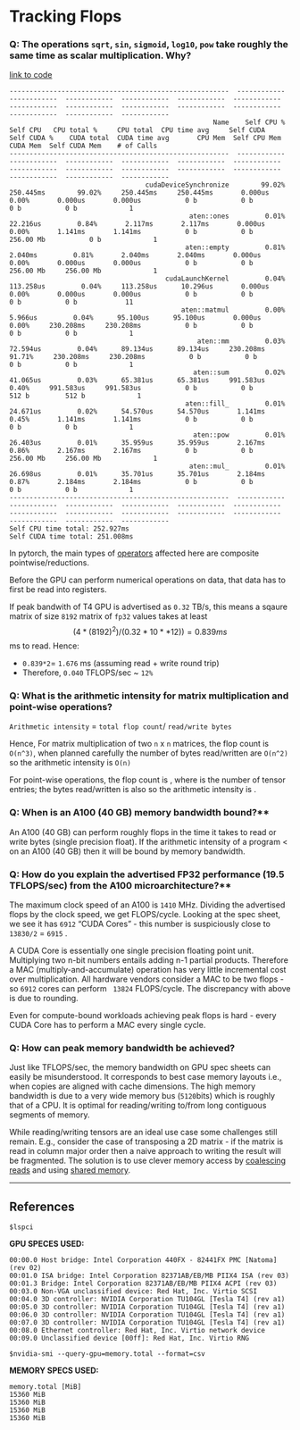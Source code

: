 # Tracking Flops

### Q: The operations `sqrt`, `sin`, `sigmoid`, `log10`, `pow` take roughly the same time as scalar multiplication. Why?

[link to code](https://github.com/jovsa/scalify/blob/main/scalify/flops.py)

```
-------------------------------------------------------  ------------  ------------  ------------  ------------  ------------  ------------  ------------  ------------  ------------  ------------  ------------  ------------  ------------  ------------
                                                   Name    Self CPU %      Self CPU   CPU total %     CPU total  CPU time avg     Self CUDA   Self CUDA %    CUDA total  CUDA time avg       CPU Mem  Self CPU Mem      CUDA Mem  Self CUDA Mem    # of Calls
-------------------------------------------------------  ------------  ------------  ------------  ------------  ------------  ------------  ------------  ------------  ------------  ------------  ------------  ------------  ------------  ------------
                                  cudaDeviceSynchronize        99.02%     250.445ms        99.02%     250.445ms     250.445ms       0.000us         0.00%       0.000us       0.000us           0 b           0 b           0 b           0 b             1
                                             aten::ones         0.01%      22.216us         0.84%       2.117ms       2.117ms       0.000us         0.00%       1.141ms       1.141ms           0 b           0 b     256.00 Mb           0 b             1
                                            aten::empty         0.81%       2.040ms         0.81%       2.040ms       2.040ms       0.000us         0.00%       0.000us       0.000us           0 b           0 b     256.00 Mb     256.00 Mb             1
                                       cudaLaunchKernel         0.04%     113.258us         0.04%     113.258us      10.296us       0.000us         0.00%       0.000us       0.000us           0 b           0 b           0 b           0 b            11
                                           aten::matmul         0.00%       5.966us         0.04%      95.100us      95.100us       0.000us         0.00%     230.208ms     230.208ms           0 b           0 b           0 b           0 b             1
                                               aten::mm         0.03%      72.594us         0.04%      89.134us      89.134us     230.208ms        91.71%     230.208ms     230.208ms           0 b           0 b           0 b           0 b             1
                                              aten::sum         0.02%      41.065us         0.03%      65.381us      65.381us     991.583us         0.40%     991.583us     991.583us           0 b           0 b         512 b         512 b             1
                                            aten::fill_         0.01%      24.671us         0.02%      54.570us      54.570us       1.141ms         0.45%       1.141ms       1.141ms           0 b           0 b           0 b           0 b             1
                                              aten::pow         0.01%      26.403us         0.01%      35.959us      35.959us       2.167ms         0.86%       2.167ms       2.167ms           0 b           0 b     256.00 Mb     256.00 Mb             1
                                             aten::mul_         0.01%      26.698us         0.01%      35.701us      35.701us       2.184ms         0.87%       2.184ms       2.184ms           0 b           0 b           0 b           0 b             1
-------------------------------------------------------  ------------  ------------  ------------  ------------  ------------  ------------  ------------  ------------  ------------  ------------  ------------  ------------  ------------  ------------
Self CPU time total: 252.927ms
Self CUDA time total: 251.008ms
```

In pytorch, the main types of [operators](https://dev-discuss.pytorch.org/t/where-do-the-2000-pytorch-operators-come-from-more-than-you-wanted-to-know/373) affected here are composite pointwise/reductions.

Before the GPU can perform numerical operations on data, that data has to first be read into registers.

If peak bandwith of T4 GPU is advertised as `0.32` TB/s, this means a sqaure matrix of size `8192` matrix of `fp32` values takes at least $$(4 * (8192)^2)/(0.32*10**12)) = 0.839 ms $$  ms to read. Hence:
* `0.839*2`= `1.676` ms (assuming read + write round trip)
* Therefore, `0.040` TFLOPS/sec ~ `12%`

### Q: What is the arithmetic intensity for matrix multiplication and point-wise operations?

`Arithmetic intensity` = `total flop count`/ `read/write bytes`

Hence,
For matrix multiplication of two `n` x `n` matrices, the flop count is  `O(n^3)`,
when planned carefully the number of bytes read/written are `O(n^2)`
so the arithmetic intensity is `O(n)`

For point-wise operations, the flop count is
, where
 is the number of tensor entries; the bytes read/written is also
 so the arithmetic intensity is
.

### Q: When is an A100 (40 GB) memory bandwidth bound?**

An A100 (40 GB) can perform roughly
 flops in the time it takes to read or write
 bytes (single precision float). If the arithmetic intensity of a program <
 on an A100 (40 GB) then it will be bound by memory bandwidth.

### Q: How do you explain the advertised FP32 performance (19.5 TFLOPS/sec) from the A100 microarchitecture?**

The maximum clock speed of an A100 is `1410` MHz. Dividing the advertised flops by the clock speed, we get
 FLOPS/cycle. Looking at the spec sheet, we see it has `6912` “CUDA Cores” - this number is suspiciously close to `13830/2` = `6915`
.

A CUDA Core is essentially one single precision floating point unit. Multiplying two n-bit numbers entails adding n-1 partial products. Therefore a MAC (multiply-and-accumulate) operation has very little incremental cost over multiplication. All hardware vendors consider a MAC to be two flops - so `6912` cores can perform ` 13824` FLOPS/cycle. The discrepancy with above is due to rounding.

Even for compute-bound workloads achieving peak flops is hard - every CUDA Core has to perform a MAC every single cycle.

### Q: How can peak memory bandwidth be achieved?

Just like TFLOPS/sec, the memory bandwidth on GPU spec sheets can easily be misunderstood. It corresponds to best case memory layouts i.e., when copies are aligned with cache dimensions. The high memory bandwidth is due to a very wide memory bus (`5120`bits) which is roughly  that of a CPU. It is optimal for reading/writing to/from long contiguous segments of memory.

While reading/writing tensors are an ideal use case some challenges still remain. E.g., consider the case of transposing a 2D matrix - if the matrix is read in column major order then a naive approach to writing the result will be fragmented. The solution is to use clever memory access by [coalescing reads](https://developer.nvidia.com/blog/how-access-global-memory-efficiently-cuda-c-kernels/) and using [shared memory](https://developer.nvidia.com/blog/using-shared-memory-cuda-cc/).


---
## References

`$lspci`

**GPU SPECES USED:**
```
00:00.0 Host bridge: Intel Corporation 440FX - 82441FX PMC [Natoma] (rev 02)
00:01.0 ISA bridge: Intel Corporation 82371AB/EB/MB PIIX4 ISA (rev 03)
00:01.3 Bridge: Intel Corporation 82371AB/EB/MB PIIX4 ACPI (rev 03)
00:03.0 Non-VGA unclassified device: Red Hat, Inc. Virtio SCSI
00:04.0 3D controller: NVIDIA Corporation TU104GL [Tesla T4] (rev a1)
00:05.0 3D controller: NVIDIA Corporation TU104GL [Tesla T4] (rev a1)
00:06.0 3D controller: NVIDIA Corporation TU104GL [Tesla T4] (rev a1)
00:07.0 3D controller: NVIDIA Corporation TU104GL [Tesla T4] (rev a1)
00:08.0 Ethernet controller: Red Hat, Inc. Virtio network device
00:09.0 Unclassified device [00ff]: Red Hat, Inc. Virtio RNG
```

`$nvidia-smi --query-gpu=memory.total --format=csv`

**MEMORY SPECS USED:**
```
memory.total [MiB]
15360 MiB
15360 MiB
15360 MiB
15360 MiB
```